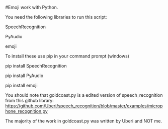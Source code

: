 #Emoji work with Python.

You need the following libraries to run this script:

SpeechRecognition

PyAudio

emoji

To install these use pip in your command prompt (windows)

pip install SpeechRecognition

pip install PyAudio

pip install emoji

You should note that goldcoast.py is a edited version of speech_recognition from this github library: https://github.com/Uberi/speech_recognition/blob/master/examples/microphone_recognition.py 

The majority of the work in goldcoast.py was written by Uberi and NOT me. 
